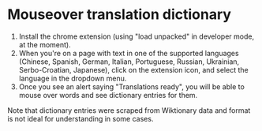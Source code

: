 # Mouseover translation dictionary

1. Install the chrome extension (using "load unpacked" in developer mode, at the moment).
2. When you're on a page with text in one of the supported languages (Chinese, Spanish, German, Italian, Portuguese, Russian, Ukrainian, Serbo-Croatian, Japanese), click on the extension icon, and select the language in the dropdown menu.
3. Once you see an alert saying "Translations ready", you will be able to mouse over words and see dictionary entries for them.

Note that dictionary entries were scraped from Wiktionary data and format is not ideal for understanding in some cases.
